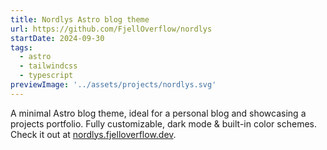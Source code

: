 ```yaml
---
title: Nordlys Astro blog theme
url: https://github.com/FjellOverflow/nordlys
startDate: 2024-09-30
tags:
  - astro
  - tailwindcss
  - typescript
previewImage: '../assets/projects/nordlys.svg'
---
```


A minimal Astro blog theme, ideal for a personal blog and showcasing a projects portfolio.
Fully customizable, dark mode & built-in color schemes. Check it out at [nordlys.fjelloverflow.dev](https://nordlys.fjelloverflow.dev).
